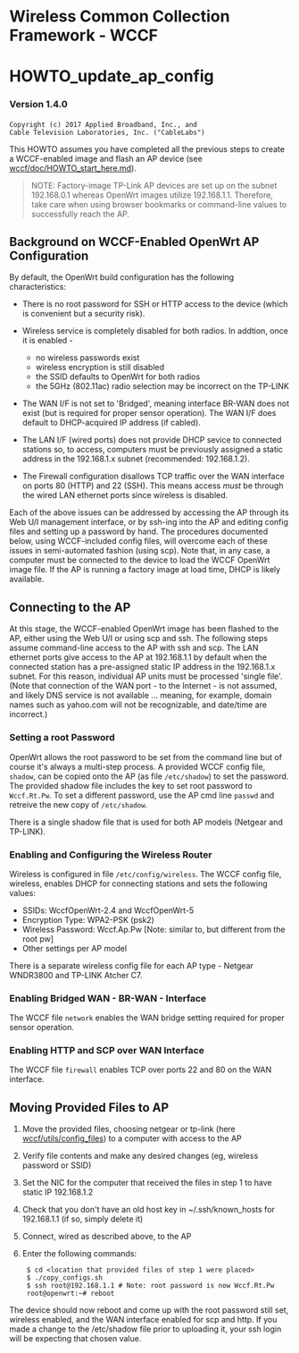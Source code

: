 # Wireless Common Collection Framework - WCCF

# HOWTO\_update\_ap\_config

### Version 1.4.0

`Copyright (c) 2017 Applied Broadband, Inc., and`
`                   Cable Television Laboratories, Inc. ("CableLabs")`

This HOWTO assumes you have completed all the previous steps to create a WCCF-enabled image and flash an AP device (see [wccf/doc/HOWTO_start_here.md](./HOWTO_start_here.md)).

>NOTE: Factory-image TP-Link AP devices are set up on the subnet 192.168.0.1 whereas OpenWrt images utilize 192.168.1.1.  Therefore, take care when using browser bookmarks or command-line values to successfully reach the AP.

## Background on WCCF-Enabled OpenWrt AP Configuration

By default, the OpenWrt build configuration has the following characteristics:

- There is no root password for SSH or HTTP access to the device (which is convenient but a security risk).

- Wireless service is completely disabled for both radios.  In addtion, once it is enabled - 

   - no wireless passwords exist
   - wireless encryption is still disabled
   - the SSID defaults to OpenWrt for both radios
   - the 5GHz (802.11ac) radio selection may be incorrect on the TP-LINK

- The WAN I/F is not set to 'Bridged', meaning interface BR-WAN does not exist (but is required for proper sensor operation).  The WAN I/F does default to DHCP-acquired IP address (if cabled).

- The LAN I/F (wired ports) does not provide DHCP sevice to connected stations so, to access, computers must be previously assigned a static address in the 192.168.1.x subnet (recommended: 192.168.1.2).

- The Firewall configuration disallows TCP traffic over the WAN interface on ports 80 (HTTP) and 22 (SSH).  This means access *must* be through the wired LAN ethernet ports since wireless is disabled.

Each of the above issues can be addressed by accessing the AP through its Web U/I management interface, or by ssh-ing into the AP and editing config files and setting up a password by hand.  The procedures documented below, using WCCF-included config files, will overcome each of these issues in semi-automated fashion (using scp).  Note that, in any case, a computer must be connected to the device to load the WCCF OpenWrt image file.  If the AP is running a factory image at load time, DHCP is likely available.

## Connecting to the AP

At this stage, the WCCF-enabled OpenWrt image has been flashed to the AP, either using the Web U/I or using scp and ssh.  The following steps assume command-line access to the AP with ssh and scp.  The LAN ethernet ports give access to the AP at 192.168.1.1 by default when the connected station has a pre-assigned static IP address in the 192.168.1.x subnet.  For this reason, individual AP units must be processed 'single file'. (Note that connection of the WAN port - to the Internet - is not assumed, and likely DNS service is not available ... meaning, for example, domain names such as yahoo.com will not be recognizable, and date/time are incorrect.)

### Setting a root Password

OpenWrt allows the root password to be set from the command line but of course it's always a multi-step process.  A provided WCCF config file, `shadow`, can be copied onto the AP (as file `/etc/shadow`) to set the password.  The provided shadow file includes the key to set root password to `Wccf.Rt.Pw`.  To set a different password, use the AP cmd line `passwd` and retreive the new copy of `/etc/shadow`.

There is a single shadow file that is used for both AP models (Netgear and TP-LINK).

### Enabling and Configuring the Wireless Router

Wireless is configured in file `/etc/config/wireless`.  The WCCF config file, wireless, enables DHCP for connecting stations and sets the following values:

- SSIDs: WccfOpenWrt-2.4 and WccfOpenWrt-5
- Encryption Type: WPA2-PSK (psk2)
- Wireless Password: Wccf.Ap.Pw [Note: similar to, but different from the root pw]
- Other settings per AP model

There is a separate wireless config file for each AP type - Netgear WNDR3800 and TP-LINK Atcher C7.

### Enabling Bridged WAN - BR-WAN - Interface

The WCCF file `network` enables the WAN bridge setting required for proper sensor operation.

### Enabling HTTP and SCP over WAN Interface

The WCCF file `firewall` enables TCP over ports 22 and 80 on the WAN interface.

## Moving Provided Files to AP

1. Move the provided files, choosing netgear or tp-link (here [wccf/utils/config_files](../utils/config_files)) to a computer with access to the AP
2. Verify file contents and make any desired changes (eg, wireless password or SSID)
3. Set the NIC for the computer that received the files in step 1 to have static IP 192.168.1.2
4. Check that you don't have an old host key in ~/.ssh/known_hosts for 192.168.1.1 (if so, simply delete it)
5. Connect, wired as described above, to the AP
6. Enter the following commands:

        $ cd <location that provided files of step 1 were placed>
        $ ./copy_configs.sh
        $ ssh root@192.168.1.1 # Note: root password is now Wccf.Rt.Pw
        root@openwrt:~# reboot

The device should now reboot and come up with the root password still set, wireless enabled, and the WAN interface enabled for scp and http.  If you made a change to the /etc/shadow file prior to uploading it, your ssh login will be expecting that chosen value.

